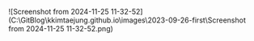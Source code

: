 ![Screenshot from 2024-11-25 11-32-52](C:\GitBlog\kkimtaejung.github.io\images\2023-09-26-first\Screenshot from 2024-11-25 11-32-52.png)

